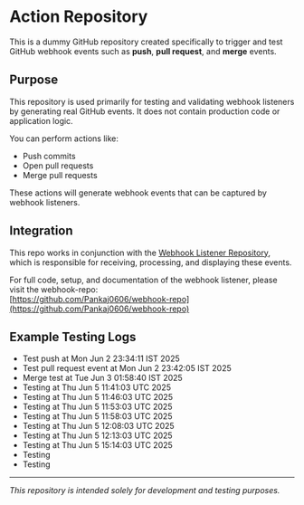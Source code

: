 # Action Repository

This is a dummy GitHub repository created specifically to trigger and test GitHub webhook events such as **push**, **pull request**, and **merge** events.

## Purpose

This repository is used primarily for testing and validating webhook listeners by generating real GitHub events. It does not contain production code or application logic.

You can perform actions like:
- Push commits
- Open pull requests
- Merge pull requests

These actions will generate webhook events that can be captured by webhook listeners.

## Integration

This repo works in conjunction with the [Webhook Listener Repository](https://github.com/Pankaj0606/webhook-repo), which is responsible for receiving, processing, and displaying these events.

For full code, setup, and documentation of the webhook listener, please visit the webhook-repo:  
[https://github.com/Pankaj0606/webhook-repo](https://github.com/Pankaj0606/webhook-repo)

## Example Testing Logs

- Test push at Mon Jun 2 23:34:11 IST 2025  
- Test pull request event at Mon Jun 2 23:42:05 IST 2025  
- Merge test at Tue Jun 3 01:58:40 IST 2025
- Testing at Thu Jun 5 11:41:03 UTC 2025
- Testing at Thu Jun 5 11:46:03 UTC 2025
- Testing at Thu Jun 5 11:53:03 UTC 2025
- Testing at Thu Jun 5 11:58:03 UTC 2025
- Testing at Thu Jun 5 12:08:03 UTC 2025
- Testing at Thu Jun 5 12:13:03 UTC 2025
- Testing at Thu Jun 5 15:14:03 UTC 2025
- Testing
- Testing

---

*This repository is intended solely for development and testing purposes.*
